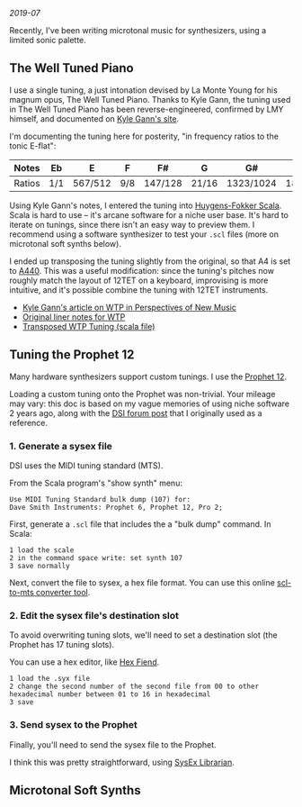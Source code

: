 *2019-07*

Recently, I've been writing microtonal music for synthesizers, using a limited sonic palette. 

## The Well Tuned Piano

I use a single tuning, a just intonation devised by La Monte Young for his magnum opus, The Well Tuned Piano. Thanks to Kyle Gann, the tuning used in The Well Tuned Piano has been reverse-engineered, confirmed by LMY himself, and documented on [Kyle Gann's site](https://www.kylegann.com/wtp.html).

I'm documenting the tuning here for posterity, "in frequency ratios to the tonic E-flat":

| Notes | Eb   | E       | F    | F#      | G     | G#        | A        | Bb  | B     | C   | C#      | D |
| --- | --- | --- | --- | --- | --- | --- | --- | --- | --- | --- | --- | --- | 
| Ratios | 1/1 | 567/512 | 9/8	| 147/128 | 21/16 | 1323/1024 | 189/128	 | 3/2 | 49/32 | 7/4 | 441/256 | 63/32 |


Using Kyle Gann's notes, I entered the tuning into [Huygens-Fokker Scala](http://www.huygens-fokker.org/scala/). Scala is hard to use – it's arcane software for a niche user base. It's hard to iterate on tunings, since there isn't an easy way to preview them. I recommend using a software synthesizer to test your `.scl` files (more on microtonal soft synths below).

I ended up transposing the tuning slightly from the original, so that A4 is set to [A440](https://en.wikipedia.org/wiki/A440_(pitch_standard)). This was a useful modification: since the tuning's pitches now roughly match the layout of 12TET on a keyboard, improvising is more intuitive, and it's possible combine the tuning with 12TET instruments. 

- [Kyle Gann's article on WTP in Perspectives of New Music](https://www.dropbox.com/s/b0d59oa6h0h3e7e/PNM-WellTunedPiano.pdf?dl=0)
- [Original liner notes for WTP](https://www.dropbox.com/s/j2ukmqiax99vdzd/LinerNotes-WellTunedPiano.pdf?dl=0)
- [Transposed WTP Tuning (scala file)](https://www.dropbox.com/s/j559yak0b5n7019/WTP-A440.scl?dl=0)

## Tuning the Prophet 12

Many hardware synthesizers support custom tunings. I use the [Prophet 12](https://www.sequential.com/product/prophet-12-keyboard).

Loading a custom tuning onto the Prophet was non-trivial. Your mileage may vary: this doc is based on my vague memories of using niche software 2 years ago, along with the [DSI forum post](https://forum.sequential.com/index.php?topic=2187.0) that I originally used as a reference.

### 1. Generate a sysex file

DSI uses the MIDI tuning standard (MTS). 

From the Scala program's "show synth" menu:
```
Use MIDI Tuning Standard bulk dump (107) for:
Dave Smith Instruments: Prophet 6, Prophet 12, Pro 2;
```

First, generate a `.scl` file that includes the a "bulk dump" command. In Scala:

```
1 load the scale
2 in the command space write: set synth 107
3 save normally
```

Next, convert the file to sysex, a hex file format. You can use this online [scl-to-mts converter tool](http://www.microtonalsoftware.com/scl-scala-to-mts-converter.html).

### 2. Edit the sysex file's destination slot

To avoid overwriting tuning slots, we'll need to set a destination slot (the Prophet has 17 tuning slots).

You can use a hex editor, like [Hex Fiend](http://ridiculousfish.com/hexfiend/).

```
1 load the .syx file 
2 change the second number of the second file from 00 to other hexadecimal number between 01 to 16 in hexadecimal
3 save 
```

### 3. Send sysex to the Prophet

Finally, you'll need to send the sysex file to the Prophet.

I think this was pretty straightforward, using [SysEx Librarian](https://www.snoize.com/SysExLibrarian/).


## Microtonal Soft Synths
